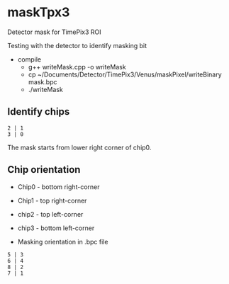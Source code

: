 # maskTpx3
Detector mask for TimePix3 ROI

Testing with the detector to identify masking bit
* compile 
	* g++ writeMask.cpp -o writeMask
	* cp ~/Documents/Detector/TimePix3/Venus/maskPixel/writeBinary mask.bpc
	* ./writeMask

## Identify chips
```
2 | 1
3 | 0
```
The mask starts from lower right corner of chip0.
 
## Chip orientation
* Chip0 - bottom right-corner
* Chip1 - top right-corner
* chip2 - top left-corner
* chip3 - bottom left-corner

* Masking orientation in .bpc file
```
5 | 3
6 | 4
8 | 2
7 | 1
```
